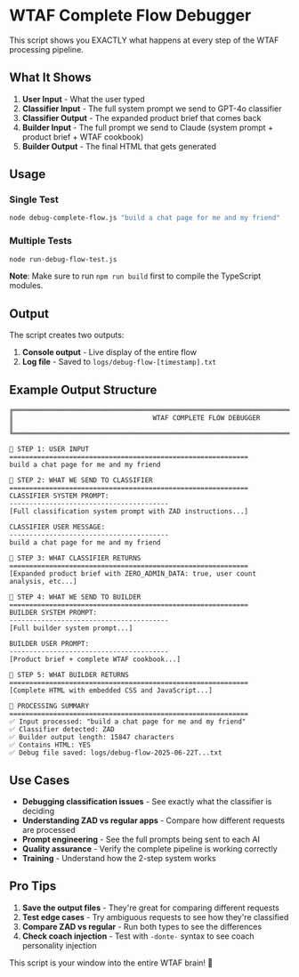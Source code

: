 # WTAF Complete Flow Debugger

This script shows you EXACTLY what happens at every step of the WTAF processing pipeline.

## What It Shows

1. **User Input** - What the user typed
2. **Classifier Input** - The full system prompt we send to GPT-4o classifier
3. **Classifier Output** - The expanded product brief that comes back
4. **Builder Input** - The full prompt we send to Claude (system prompt + product brief + WTAF cookbook)
5. **Builder Output** - The final HTML that gets generated

## Usage

### Single Test
```bash
node debug-complete-flow.js "build a chat page for me and my friend"
```

### Multiple Tests
```bash
node run-debug-flow-test.js
```

**Note**: Make sure to run `npm run build` first to compile the TypeScript modules.

## Output

The script creates two outputs:
1. **Console output** - Live display of the entire flow
2. **Log file** - Saved to `logs/debug-flow-[timestamp].txt`

## Example Output Structure

```
╔════════════════════════════════════════════════════════════════════════════════════════════════════════╗
║                                   WTAF COMPLETE FLOW DEBUGGER                                           ║
╚════════════════════════════════════════════════════════════════════════════════════════════════════════╝

🔸 STEP 1: USER INPUT
============================================================
build a chat page for me and my friend

🔸 STEP 2: WHAT WE SEND TO CLASSIFIER
============================================================
CLASSIFIER SYSTEM PROMPT:
----------------------------------------
[Full classification system prompt with ZAD instructions...]

CLASSIFIER USER MESSAGE:
----------------------------------------
build a chat page for me and my friend

🔸 STEP 3: WHAT CLASSIFIER RETURNS
============================================================
[Expanded product brief with ZERO_ADMIN_DATA: true, user count analysis, etc...]

🔸 STEP 4: WHAT WE SEND TO BUILDER
============================================================
BUILDER SYSTEM PROMPT:
----------------------------------------
[Full builder system prompt...]

BUILDER USER PROMPT:
----------------------------------------
[Product brief + complete WTAF cookbook...]

🔸 STEP 5: WHAT BUILDER RETURNS
============================================================
[Complete HTML with embedded CSS and JavaScript...]

🔸 PROCESSING SUMMARY
============================================================
✅ Input processed: "build a chat page for me and my friend"
✅ Classifier detected: ZAD
✅ Builder output length: 15847 characters
✅ Contains HTML: YES
✅ Debug file saved: logs/debug-flow-2025-06-22T...txt
```

## Use Cases

- **Debugging classification issues** - See exactly what the classifier is deciding
- **Understanding ZAD vs regular apps** - Compare how different requests are processed
- **Prompt engineering** - See the full prompts being sent to each AI
- **Quality assurance** - Verify the complete pipeline is working correctly
- **Training** - Understand how the 2-step system works

## Pro Tips

1. **Save the output files** - They're great for comparing different requests
2. **Test edge cases** - Try ambiguous requests to see how they're classified
3. **Compare ZAD vs regular** - Run both types to see the differences
4. **Check coach injection** - Test with `-donte-` syntax to see coach personality injection

This script is your window into the entire WTAF brain! 🧠 